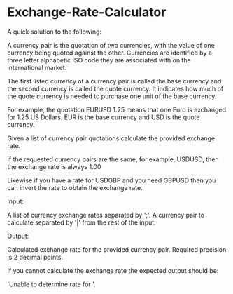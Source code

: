 # Exchange-Rate-Calculator
A quick solution to the following:

A currency pair is the quotation of two currencies, with the value of one currency being quoted against the other. Currencies are identified by a three letter alphabetic ISO code they are associated with on the international market.

The first listed currency of a currency pair is called the base currency and the second currency is called the quote currency. It indicates how much of the quote currency is needed to purchase one unit of the base currency.

For example, the quotation EURUSD 1.25 means that one Euro is exchanged for 1.25 US Dollars. EUR is the base currency and USD is the quote currency.

Given a list of currency pair quotations calculate the provided exchange rate.

If the requested currency pairs are the same, for example, USDUSD, then the exchange rate is always 1.00

Likewise if you have a rate for USDGBP and you need GBPUSD then you can invert the rate to obtain the exchange rate.

Input:

A list of currency exchange rates separated by ';'. A currency pair to calculate separated by '|' from the rest of the input.

Output:

Calculated exchange rate for the provided currency pair. Required precision is 2 decimal points.

If you cannot calculate the exchange rate the expected output should be:

'Unable to determine rate for <currency pair>'.
